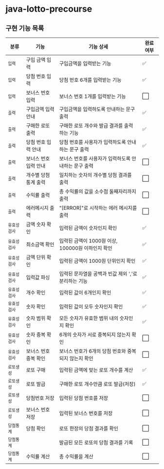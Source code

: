 # java-lotto-precourse

## 구현 기능 목록
| 분류      | 기능          | 기능 상세                            | 완료 여부               |
|---------|-------------|----------------------------------|---------------------|
| `입력`    | 구입 금액 입력    | 구입금액을 입력받는 기능                    | :white_check_mark: |
| `입력`    | 당첨 번호 입력    | 당첨 번호 6개를 입력받는 기능                | :white_check_mark: |
| `입력`    | 보너스 번호 입력   | 보너스 번호 1개를 입력받는 기능               | :white_large_square: |
| `출력`    | 구입금액 입력 안내  | 구입금액을 입력하도록 안내하는 문구 출력           | :white_check_mark: |
| `출력`    | 구매한 로또 출력   | 구매한 로또 개수와 발급 결과를 출력하는 기능        | :white_check_mark: |
| `출력`    | 당첨 번호 입력 안내 | 당첨 번호를 사용자가 입력하도록 안내하는 문구 출력     | :white_check_mark: |
| `출력`    | 보너스 번호 입력 안내 | 보너스 번호를 사용자가 입력하도록 안내하는 문구 출력    | :white_large_square: |
| `출력`    | 개수별 당첨 통계 출력 | 일치하는 숫자의 개수별 당첨 결과를 출력           | :white_large_square: |
| `출력`    | 수익률 출력      | 총 수익률의 값을 소수점 둘째자리까지 출력          | :white_large_square: |
| `출력`    | 에러메시지 출력    | "[ERROR]"로 시작하는 에러 메시지를 출력       | :white_large_square: |
| `유효성검사` | 금액 숫자 확인    | 입력된 금액이 숫자인지 확인                  | :white_check_mark: |
| `유효성검사` | 최소금액 확인     | 입력된 금액이 1000원 이상, 100000원 이하인지 확인 | :white_check_mark: |
| `유효성검사` | 금액 단위 확인    | 입력된 금액이 1000원 단위인지 확인            | :white_check_mark: |
| `유효성검사` | 입력값 파싱      | 입력된 문자열을 공백과 빈값 제외 ','로 분리하는 기능  | :white_check_mark: |
| `유효성검사` | 개수 확인       | 입력된 값이 6개인지 확인                   | :white_check_mark: |
| `유효성검사` | 숫자 확인       | 입력된 값이 모두 숫자인지 확인                | :white_check_mark: |
| `유효성검사` | 숫자 범위 확인    | 모든 숫자가 유효한 범위 내의 숫자인지 확인         | :white_check_mark: |
| `유효성검사` | 숫자 중복 확인    | 6개의 숫자가 서로 중복되지 않는지 확인           | :white_large_square: |
| `유효성검사` | 보너스 번호 중복 확인 | 보너스 번호가 6개의 당첨 번호와 중복되지 않는지 확인   | :white_large_square: |
| `로또생성`  | 로또 구매       | 입력된 금액에 맞는 로또 개수를 계산             | :white_check_mark: |
| `로또생성`  | 로또 발급       | 구매한 로또 개수만큼 로또 발급(저장)            | :white_check_mark: |
| `로또생성`  | 당첨번호 저장     | 입력된 당첨 번호를 저장                    | :white_large_square: |
| `로또생성`  | 보너스 번호 저장   | 입력된 보너스 번호를 저장                   | :white_large_square: |
| `당첨통계`  | 당첨 확인       | 로또 한장의 당첨 결과를 확인                 | :white_large_square: |
| `당첨통계`  |             | 발급된 모든 로또의 당첨 결과를 기록             | :white_large_square: |
| `당첨통계`  | 수익률 계산      | 총 수익률을 계산                        | :white_large_square: |
